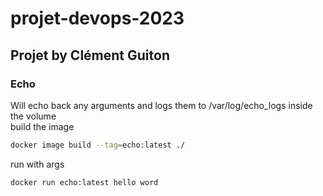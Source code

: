 # projet-devops-2023
## Projet by Clément Guiton

### Echo
Will echo back any arguments and logs them to /var/log/echo_logs inside the volume  
build the image

```bash
docker image build --tag=echo:latest ./
```
run with args
```bash
docker run echo:latest hello word
```
